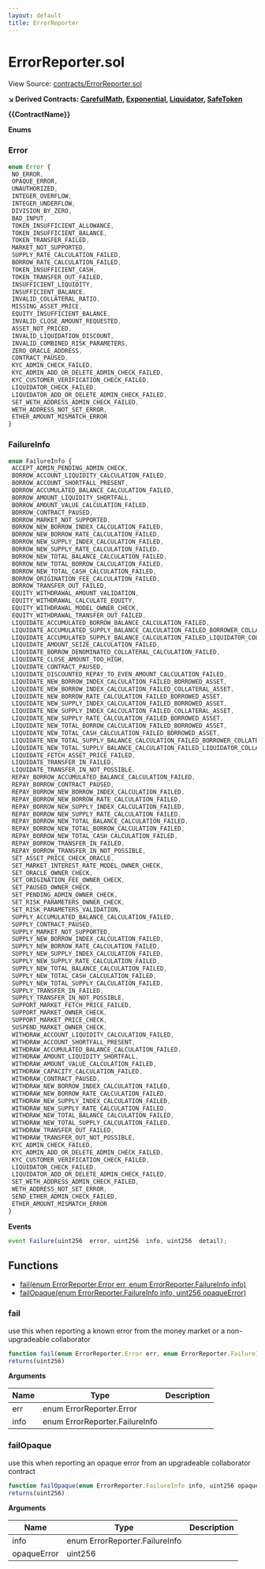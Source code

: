```yaml
---
layout: default
title: ErrorReporter
---
```


# ErrorReporter.sol

View Source: [contracts/ErrorReporter.sol](../contracts/ErrorReporter.sol)

**↘ Derived Contracts: [CarefulMath](CarefulMath.md), [Exponential](Exponential.md), [Liquidator](Liquidator.md), [SafeToken](SafeToken.md)**

**{{ContractName}}**

**Enums**
### Error

```js
enum Error {
 NO_ERROR,
 OPAQUE_ERROR,
 UNAUTHORIZED,
 INTEGER_OVERFLOW,
 INTEGER_UNDERFLOW,
 DIVISION_BY_ZERO,
 BAD_INPUT,
 TOKEN_INSUFFICIENT_ALLOWANCE,
 TOKEN_INSUFFICIENT_BALANCE,
 TOKEN_TRANSFER_FAILED,
 MARKET_NOT_SUPPORTED,
 SUPPLY_RATE_CALCULATION_FAILED,
 BORROW_RATE_CALCULATION_FAILED,
 TOKEN_INSUFFICIENT_CASH,
 TOKEN_TRANSFER_OUT_FAILED,
 INSUFFICIENT_LIQUIDITY,
 INSUFFICIENT_BALANCE,
 INVALID_COLLATERAL_RATIO,
 MISSING_ASSET_PRICE,
 EQUITY_INSUFFICIENT_BALANCE,
 INVALID_CLOSE_AMOUNT_REQUESTED,
 ASSET_NOT_PRICED,
 INVALID_LIQUIDATION_DISCOUNT,
 INVALID_COMBINED_RISK_PARAMETERS,
 ZERO_ORACLE_ADDRESS,
 CONTRACT_PAUSED,
 KYC_ADMIN_CHECK_FAILED,
 KYC_ADMIN_ADD_OR_DELETE_ADMIN_CHECK_FAILED,
 KYC_CUSTOMER_VERIFICATION_CHECK_FAILED,
 LIQUIDATOR_CHECK_FAILED,
 LIQUIDATOR_ADD_OR_DELETE_ADMIN_CHECK_FAILED,
 SET_WETH_ADDRESS_ADMIN_CHECK_FAILED,
 WETH_ADDRESS_NOT_SET_ERROR,
 ETHER_AMOUNT_MISMATCH_ERROR
}
```

### FailureInfo

```js
enum FailureInfo {
 ACCEPT_ADMIN_PENDING_ADMIN_CHECK,
 BORROW_ACCOUNT_LIQUIDITY_CALCULATION_FAILED,
 BORROW_ACCOUNT_SHORTFALL_PRESENT,
 BORROW_ACCUMULATED_BALANCE_CALCULATION_FAILED,
 BORROW_AMOUNT_LIQUIDITY_SHORTFALL,
 BORROW_AMOUNT_VALUE_CALCULATION_FAILED,
 BORROW_CONTRACT_PAUSED,
 BORROW_MARKET_NOT_SUPPORTED,
 BORROW_NEW_BORROW_INDEX_CALCULATION_FAILED,
 BORROW_NEW_BORROW_RATE_CALCULATION_FAILED,
 BORROW_NEW_SUPPLY_INDEX_CALCULATION_FAILED,
 BORROW_NEW_SUPPLY_RATE_CALCULATION_FAILED,
 BORROW_NEW_TOTAL_BALANCE_CALCULATION_FAILED,
 BORROW_NEW_TOTAL_BORROW_CALCULATION_FAILED,
 BORROW_NEW_TOTAL_CASH_CALCULATION_FAILED,
 BORROW_ORIGINATION_FEE_CALCULATION_FAILED,
 BORROW_TRANSFER_OUT_FAILED,
 EQUITY_WITHDRAWAL_AMOUNT_VALIDATION,
 EQUITY_WITHDRAWAL_CALCULATE_EQUITY,
 EQUITY_WITHDRAWAL_MODEL_OWNER_CHECK,
 EQUITY_WITHDRAWAL_TRANSFER_OUT_FAILED,
 LIQUIDATE_ACCUMULATED_BORROW_BALANCE_CALCULATION_FAILED,
 LIQUIDATE_ACCUMULATED_SUPPLY_BALANCE_CALCULATION_FAILED_BORROWER_COLLATERAL_ASSET,
 LIQUIDATE_ACCUMULATED_SUPPLY_BALANCE_CALCULATION_FAILED_LIQUIDATOR_COLLATERAL_ASSET,
 LIQUIDATE_AMOUNT_SEIZE_CALCULATION_FAILED,
 LIQUIDATE_BORROW_DENOMINATED_COLLATERAL_CALCULATION_FAILED,
 LIQUIDATE_CLOSE_AMOUNT_TOO_HIGH,
 LIQUIDATE_CONTRACT_PAUSED,
 LIQUIDATE_DISCOUNTED_REPAY_TO_EVEN_AMOUNT_CALCULATION_FAILED,
 LIQUIDATE_NEW_BORROW_INDEX_CALCULATION_FAILED_BORROWED_ASSET,
 LIQUIDATE_NEW_BORROW_INDEX_CALCULATION_FAILED_COLLATERAL_ASSET,
 LIQUIDATE_NEW_BORROW_RATE_CALCULATION_FAILED_BORROWED_ASSET,
 LIQUIDATE_NEW_SUPPLY_INDEX_CALCULATION_FAILED_BORROWED_ASSET,
 LIQUIDATE_NEW_SUPPLY_INDEX_CALCULATION_FAILED_COLLATERAL_ASSET,
 LIQUIDATE_NEW_SUPPLY_RATE_CALCULATION_FAILED_BORROWED_ASSET,
 LIQUIDATE_NEW_TOTAL_BORROW_CALCULATION_FAILED_BORROWED_ASSET,
 LIQUIDATE_NEW_TOTAL_CASH_CALCULATION_FAILED_BORROWED_ASSET,
 LIQUIDATE_NEW_TOTAL_SUPPLY_BALANCE_CALCULATION_FAILED_BORROWER_COLLATERAL_ASSET,
 LIQUIDATE_NEW_TOTAL_SUPPLY_BALANCE_CALCULATION_FAILED_LIQUIDATOR_COLLATERAL_ASSET,
 LIQUIDATE_FETCH_ASSET_PRICE_FAILED,
 LIQUIDATE_TRANSFER_IN_FAILED,
 LIQUIDATE_TRANSFER_IN_NOT_POSSIBLE,
 REPAY_BORROW_ACCUMULATED_BALANCE_CALCULATION_FAILED,
 REPAY_BORROW_CONTRACT_PAUSED,
 REPAY_BORROW_NEW_BORROW_INDEX_CALCULATION_FAILED,
 REPAY_BORROW_NEW_BORROW_RATE_CALCULATION_FAILED,
 REPAY_BORROW_NEW_SUPPLY_INDEX_CALCULATION_FAILED,
 REPAY_BORROW_NEW_SUPPLY_RATE_CALCULATION_FAILED,
 REPAY_BORROW_NEW_TOTAL_BALANCE_CALCULATION_FAILED,
 REPAY_BORROW_NEW_TOTAL_BORROW_CALCULATION_FAILED,
 REPAY_BORROW_NEW_TOTAL_CASH_CALCULATION_FAILED,
 REPAY_BORROW_TRANSFER_IN_FAILED,
 REPAY_BORROW_TRANSFER_IN_NOT_POSSIBLE,
 SET_ASSET_PRICE_CHECK_ORACLE,
 SET_MARKET_INTEREST_RATE_MODEL_OWNER_CHECK,
 SET_ORACLE_OWNER_CHECK,
 SET_ORIGINATION_FEE_OWNER_CHECK,
 SET_PAUSED_OWNER_CHECK,
 SET_PENDING_ADMIN_OWNER_CHECK,
 SET_RISK_PARAMETERS_OWNER_CHECK,
 SET_RISK_PARAMETERS_VALIDATION,
 SUPPLY_ACCUMULATED_BALANCE_CALCULATION_FAILED,
 SUPPLY_CONTRACT_PAUSED,
 SUPPLY_MARKET_NOT_SUPPORTED,
 SUPPLY_NEW_BORROW_INDEX_CALCULATION_FAILED,
 SUPPLY_NEW_BORROW_RATE_CALCULATION_FAILED,
 SUPPLY_NEW_SUPPLY_INDEX_CALCULATION_FAILED,
 SUPPLY_NEW_SUPPLY_RATE_CALCULATION_FAILED,
 SUPPLY_NEW_TOTAL_BALANCE_CALCULATION_FAILED,
 SUPPLY_NEW_TOTAL_CASH_CALCULATION_FAILED,
 SUPPLY_NEW_TOTAL_SUPPLY_CALCULATION_FAILED,
 SUPPLY_TRANSFER_IN_FAILED,
 SUPPLY_TRANSFER_IN_NOT_POSSIBLE,
 SUPPORT_MARKET_FETCH_PRICE_FAILED,
 SUPPORT_MARKET_OWNER_CHECK,
 SUPPORT_MARKET_PRICE_CHECK,
 SUSPEND_MARKET_OWNER_CHECK,
 WITHDRAW_ACCOUNT_LIQUIDITY_CALCULATION_FAILED,
 WITHDRAW_ACCOUNT_SHORTFALL_PRESENT,
 WITHDRAW_ACCUMULATED_BALANCE_CALCULATION_FAILED,
 WITHDRAW_AMOUNT_LIQUIDITY_SHORTFALL,
 WITHDRAW_AMOUNT_VALUE_CALCULATION_FAILED,
 WITHDRAW_CAPACITY_CALCULATION_FAILED,
 WITHDRAW_CONTRACT_PAUSED,
 WITHDRAW_NEW_BORROW_INDEX_CALCULATION_FAILED,
 WITHDRAW_NEW_BORROW_RATE_CALCULATION_FAILED,
 WITHDRAW_NEW_SUPPLY_INDEX_CALCULATION_FAILED,
 WITHDRAW_NEW_SUPPLY_RATE_CALCULATION_FAILED,
 WITHDRAW_NEW_TOTAL_BALANCE_CALCULATION_FAILED,
 WITHDRAW_NEW_TOTAL_SUPPLY_CALCULATION_FAILED,
 WITHDRAW_TRANSFER_OUT_FAILED,
 WITHDRAW_TRANSFER_OUT_NOT_POSSIBLE,
 KYC_ADMIN_CHECK_FAILED,
 KYC_ADMIN_ADD_OR_DELETE_ADMIN_CHECK_FAILED,
 KYC_CUSTOMER_VERIFICATION_CHECK_FAILED,
 LIQUIDATOR_CHECK_FAILED,
 LIQUIDATOR_ADD_OR_DELETE_ADMIN_CHECK_FAILED,
 SET_WETH_ADDRESS_ADMIN_CHECK_FAILED,
 WETH_ADDRESS_NOT_SET_ERROR,
 SEND_ETHER_ADMIN_CHECK_FAILED,
 ETHER_AMOUNT_MISMATCH_ERROR
}
```

**Events**

```js
event Failure(uint256  error, uint256  info, uint256  detail);
```

## Functions

- [fail(enum ErrorReporter.Error err, enum ErrorReporter.FailureInfo info)](#fail)
- [failOpaque(enum ErrorReporter.FailureInfo info, uint256 opaqueError)](#failopaque)

### fail

use this when reporting a known error from the money market or a non-upgradeable collaborator

```js
function fail(enum ErrorReporter.Error err, enum ErrorReporter.FailureInfo info) internal nonpayable
returns(uint256)
```

**Arguments**

| Name        | Type           | Description  |
| ------------- |------------- | -----|
| err | enum ErrorReporter.Error |  | 
| info | enum ErrorReporter.FailureInfo |  | 

### failOpaque

use this when reporting an opaque error from an upgradeable collaborator contract

```js
function failOpaque(enum ErrorReporter.FailureInfo info, uint256 opaqueError) internal nonpayable
returns(uint256)
```

**Arguments**

| Name        | Type           | Description  |
| ------------- |------------- | -----|
| info | enum ErrorReporter.FailureInfo |  | 
| opaqueError | uint256 |  | 


